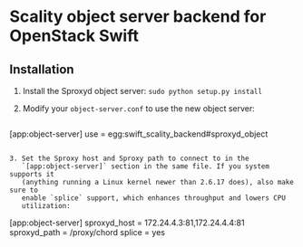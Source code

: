 Scality object server backend for OpenStack Swift
==============================================

Installation
------------

1. Install the Sproxyd object server:
   ``sudo python setup.py install``

2. Modify your `object-server.conf` to use the new object server:
   ```
[app:object-server]
use = egg:swift_scality_backend#sproxyd_object
```

3. Set the Sproxy host and Sproxy path to connect to in the
   `[app:object-server]` section in the same file. If you system supports it
   (anything running a Linux kernel newer than 2.6.17 does), also make sure to
   enable `splice` support, which enhances throughput and lowers CPU
   utilization:
   ```
[app:object-server]
sproxyd_host = 172.24.4.3:81,172.24.4.4:81
sproxyd_path = /proxy/chord
splice = yes
```
